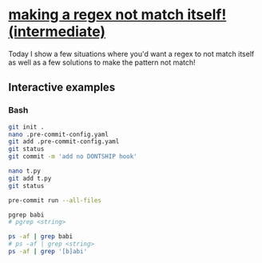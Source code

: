 # [making a regex not match itself! (intermediate)](https://youtu.be/4KLLctC0G6U)

Today I show a few situations where you'd want a regex to not match itself as well as a few solutions to make the pattern not match!

## Interactive examples

### Bash

```bash
git init .
nano .pre-commit-config.yaml
git add .pre-commit-config.yaml
git status
git commit -m 'add no DONTSHIP hook'

nano t.py
git add t.py
git status

pre-commit run --all-files

pgrep babi
# pgrep <string>

ps -af | grep babi
# ps -af | grep <string>
ps -af | grep '[b]abi'
```
